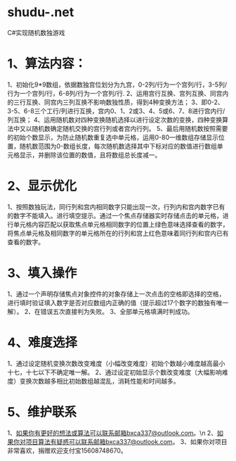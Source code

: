 # shudu-.net
C#实现随机数独游戏
# 1、算法内容：
1、初始化9*9数组，依据数独宫位划分为九宫，0-2列/行为一个宫列/行，3-5列/行为一个宫列/行，6-8列/行为一个宫列/行.
2、运用宫行互换、宫列互换、同宫内的三行互换、同宫内三列互换不影响数独性质，得到4种变换方法；
3、即0-2、3-5、6-8三个工行/列进行互换，宫内0、1、2或3、4、5或6、7、8进行宫内行/列互换；
4、运用随机数对四种变换随机选择以进行设定次数的变换，四种变换算法中又以随机数确定随机交换的宫行列或者宫内行列。
5、最后用随机数按照需要的初始个数显示，为防止随机数重复选中单元格，运用0-80一维数组存储显示位置，随机数范围为0-数组长度，每次随机数选择其中下标对应的数值进行数组单元格显示，并删除该位置的数值，且将数组总长度减一。
# 2、显示优化
1、按照数独玩法，同行列和宫内相同数字只能出现一次，行列内和宫内数字已有的数字不能填入。进行填空提示。通过一个焦点存储器实时存储点击的单元格，进行单元格内容匹配以获取焦点单元格相同数字的位置上绿色意味选择查看的数字，将焦点单元格及相同数字的单元格所在的行列和宫上红色意味着同行列和宫内已有查看的数字。
# 3、填入操作
1、通过一个声明存储焦点对象控件的对象存储上一次点击的空格即选择的空格，进行填时验证填入数字是否对应数组内正确的值（提示超过17个数字的数独有唯一解）。
2、在错误五次直接判为失败。
3、全部单元格填满时判成功。
# 4、难度选择
1、通过设定随机变换次数改变难度（小幅改变难度）初始个数越小难度越高最小十七，十七以下不确定唯一解。
2、通过设定初始显示个数改变难度（大幅影响难度）变换次数越多相比初始数组越混乱，消耗性能和时间越多。
# 5、维护联系
1、如果你有更好的想法或算法可以联系邮箱bxca337@outlook.com。\n
2、如果你对项目算法有疑惑可以联系邮箱bxca337@outlook.com。
3、如果你对项目非常喜欢，捐赠欢迎支付宝15608748670。
